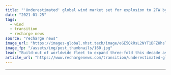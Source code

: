 ```yaml
---
title: "'Underestimated' global wind market set for explosion to 2TW by 2030 -  report"
date: "2021-01-25"
tags: 
  - wind
  - transition
  - recharge news
source: "recharge news"
image_url: "https://images-global.nhst.tech/image/eGE5QkRsL2NYT1BFZHhsTnJsQ1RKZDlHOGQ5aHlqTndPcDdmVmgxejhYcz0=/nhst/binary/19275ac36396a09a78b0cff9b70f5e59"
image_fp: "/assets/img/post_thumbnails/160.jpg"
lead: "Build-out of worldwide fleet to expand three-fold this decade as China leads the pack with almost 650GW of new plant in the pipeline, says analyst Rethink Energy"
article_url: "https://www.rechargenews.com/transition/underestimated-global-wind-market-set-for-explosion-to-2tw-by-2030-report/2-1-950102"
---
```


---
